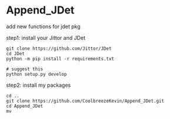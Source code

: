 # Append_JDet
add new functions for jdet pkg

step1: install your Jittor and JDet
```shell
git clone https://github.com/Jittor/JDet
cd JDet
python -m pip install -r requirements.txt

# suggest this 
python setup.py develop
```

step2: install my packages
```shell
cd ..
git clone https://github.com/CoolbreezeKevin/Append_JDet.git
cd Append_JDet
mv

```
